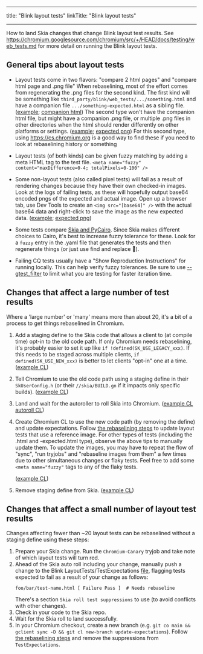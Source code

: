 
---
title: "Blink layout tests"
linkTitle: "Blink layout tests"

---

How to land Skia changes that change Blink layout test results.
See https://chromium.googlesource.com/chromium/src/+/HEAD/docs/testing/web_tests.md for more
detail on running the Blink layout tests.

General tips about layout tests
-------------------------------
* Layout tests come in two flavors: "compare 2 html pages" and "compare html page and .png file"
  When rebaselining, most of the effort comes from regenerating the .png files for the second
  kind. The first kind will be something like `third_party/blink/web_tests/.../something.html`
  and have a companion file `.../something-expected.html` as a sibling file.
  ([example](https://source.chromium.org/chromium/chromium/src/+/main:third_party/blink/web_tests/fast/forms/text/input-appearance-autocomplete-very-long-value.html;drc=f68d6358bed8ebfc88a0198d6cda50256620c71d);
  [companion html](https://source.chromium.org/chromium/chromium/src/+/main:third_party/blink/web_tests/fast/forms/text/input-appearance-autocomplete-very-long-value-expected.html;drc=f68d6358bed8ebfc88a0198d6cda50256620c71d))
  The second type won't have the companion html file, but might have a companion .png file, or
  multiple .png files in other directories when the html should render differently
  on other platforms or settings.
  ([example](https://source.chromium.org/chromium/chromium/src/+/main:third_party/blink/web_tests/dark-mode/images/opt-out-svg-gradient.html;drc=44ad10338113aab1779d81df359aca34da89daf3);
  [expected png](https://source.chromium.org/chromium/chromium/src/+/main:third_party/blink/web_tests/virtual/dark-mode-default/dark-mode/images/opt-out-svg-gradient-expected.png;l=1;drc=ec59d7b96e81ccc0e3dc497697e23304d7259b09))
  For this second type, using <https://cs.chromium.org> is a good way to find these if you need to
  look at rebaselining history or something

* Layout tests (of both kinds) can be given fuzzy matching by adding a meta HTML tag to the test
  file.
  `<meta name="fuzzy" content="maxDifference=0-4; totalPixels=0-100" />`

* Some non-layout tests (also called pixel tests) will fail as a result of rendering changes because
  they have their own checked-in images. Look at the logs of failing tests, as these will hopefully
  output base64 encoded pngs of the expected and actual image. Open up a browser tab, use Dev Tools
  to create an `<img src="[base64]" />` with the actual base64 data and right-click to save the
  image as the new expected data.
  ([example](https://source.chromium.org/chromium/chromium/src/+/main:chrome/browser/ui/views/accessibility/accessibility_focus_highlight_browsertest.cc;l=238;drc=a48632411d7e7263e8fd4d273d24a80f668b73ec);
   [expected png](https://source.chromium.org/chromium/chromium/src/+/main:chrome/test/data/accessibility/focus_highlight_appearance.png;l=1;drc=1e2dbf6a77e2f7264da0097a3cd4158c249a75b8))

* Some tests compare [Skia and PyCairo](https://source.chromium.org/chromium/chromium/src/+/main:third_party/blink/web_tests/external/wpt/html/canvas/tools/README.md).
  Since Skia makes different choices to Cairo, it's best to increase fuzzy tolerance for these. Look
  for a `fuzzy` entry in the .yaml file that generates the tests and then regenerate things (or just
  use find and replace 🫣).

* Failing CQ tests usually have a "Show Reproduction Instructions" for running locally. This can help verify
  fuzzy tolerances. Be sure to use [--gtest_filter](https://github.com/google/googletest/blob/main/docs/advanced.md#running-a-subset-of-the-tests)
  to limit what you are testing for faster iteration time.

Changes that affect a large number of test results
--------------------------------------------------
Where a 'large number' or 'many' means more than about 20, it's a bit of a process to get
things rebaselined in Chromium.

1. Add a staging define to the Skia code that allows a client to (at compile time) opt-in to
   the old code path. If only Chromium needs rebaselining, it's probably easier to set it up
   like `if !defined(SK_USE_LEGACY_xxx)`. If this needs to be staged across multiple clients,
   `if defined(SK_USE_NEW_xxx)` is better to let clients "opt-in" one at a time.
   ([example CL](https://crrev.com/c/6316987))
2. Tell Chromium to use the old code path using a staging define in their `SkUserConfig.h`
   (or their `//skia/BUILD.gn` if it impacts only specific builds).
   ([example CL](https://crrev.com/c/6316987))
3. Land and wait for the autoroller to roll Skia into Chromium.
   ([example CL](http://review.skia.org/953516) [autoroll CL](https://crrev.com/c/6324680))
4. Create Chromium CL to use the new code path (by removing the define) and update expectations.
   Follow [the rebaselining steps](https://chromium.googlesource.com/chromium/src/+/HEAD/docs/testing/web_test_expectations.md#How-to-rebaseline) to update layout tests that use a reference image.
   For other types of tests (including the .html and -expected.html type), observe the above tips
   to manually update them. To update the images, you may have to repeat the flow of "sync",
   "run tryjobs" and "rebaseline images from them" a few times due to other simultaneous changes or
   flaky tests. Feel free to add some `<meta name="fuzzy"` tags to any of the flaky tests.

   ([example CL](https://crrev.com/c/6328778))
5. Remove staging define from Skia.
   ([example CL](http://review.skia.org/960516))

Changes that affect a small number of layout test results
---------------------------------------------------------
Changes affecting fewer than ~20 layout tests can be rebaselined without a staging define using
these steps:

1. Prepare your Skia change. Run the `Chromium-Canary` tryjob and take note of which layout tests
   will turn red.
2. Ahead of the Skia auto roll including your change, manually push a change to the
   Blink LayoutTests/TestExpectations [file](https://chromium.googlesource.com/chromium/src/+/main/third_party/blink/web_tests/TestExpectations), flagging tests expected to fail as a result of your change as
   follows:
   ```
   foo/bar/test-name.html [ Failure Pass ]  # Needs rebaseline
   ```
   There's a section `Skia roll test suppressions` to use (to avoid conflicts with other changes).
3. Check in your code to the Skia repo.
4. Wait for the Skia roll to land successfully.
5. In your Chromium checkout, create a new branch
  (e.g. `git co main && gclient sync -D && git cl new-branch update-expectations`).
  Follow [the rebaselining steps](https://chromium.googlesource.com/chromium/src/+/HEAD/docs/testing/web_test_expectations.md#How-to-rebaseline)
  and remove the suppressions from `TestExpectations`.
